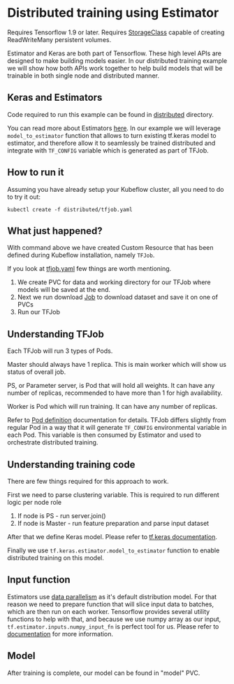# Distributed training using Estimator

Requires Tensorflow 1.9 or later.
Requires [StorageClass](https://kubernetes.io/docs/concepts/storage/storage-classes/) capable of creating ReadWriteMany persistent volumes.

Estimator and Keras are both part of Tensorflow. These high level APIs are designed
to make building models easier. In our distributed training example we will show how both
APIs work together to help build models that will be trainable in both single node and
distributed manner.

## Keras and Estimators

Code required to run this example can be found in [distributed](https://github.com/kubeflow/examples/tree/master/github_issue_summarization/notebooks) directory.

You can read more about Estimators [here](https://www.tensorflow.org/guide/estimators).
In our example we will leverage `model_to_estimator` function that allows to turn existing tf.keras model to estimator, and therefore allow it to
seamlessly be trained distributed and integrate with `TF_CONFIG` variable which is generated as part of TFJob.

## How to run it

Assuming you have already setup your Kubeflow cluster, all you need to do to try it out:

```
kubectl create -f distributed/tfjob.yaml
```

## What just happened?

With command above we have created Custom Resource that has been defined during Kubeflow
installation, namely `TFJob`.

If you look at [tfjob.yaml](https://github.com/kubeflow/examples/blob/master/github_issue_summarization/distributed/tfjob.yaml) few things are worth mentioning.

1. We create PVC for data and working directory for our TFJob where models will be saved at the end.
2. Next we run download [Job](https://kubernetes.io/docs/concepts/workloads/controllers/jobs-run-to-completion/) to download dataset and save it on one of PVCs
3. Run our TFJob

## Understanding TFJob

Each TFJob will run 3 types of Pods.

Master should always have 1 replica. This is main worker which will show us status of overall job.

PS, or Parameter server, is Pod that will hold all weights. It can have any number of replicas, recommended to have more than 1 for high availability.

Worker is Pod which will run training. It can have any number of replicas.

Refer to [Pod definition](https://kubernetes.io/docs/concepts/workloads/pods/pod/) documentation for details.
TFJob differs slightly from regular Pod in a way that it will generate `TF_CONFIG` environmental variable in each Pod.
This variable is then consumed by Estimator and used to orchestrate distributed training.

## Understanding training code

There are few things required for this approach to work.

First we need to parse clustering variable. This is required to run different logic per node role

1. If node is PS - run server.join()
2. If node is Master - run feature preparation and parse input dataset

After that we define Keras model. Please refer to [tf.keras documentation](https://www.tensorflow.org/guide/keras).

Finally we use `tf.keras.estimator.model_to_estimator` function to enable distributed training on this model.

## Input function

Estimators use [data parallelism](https://en.wikipedia.org/wiki/Data_parallelism) as it's default distribution model.
For that reason we need to prepare function that will slice input data to batches, which are then run on each worker.
Tensorflow provides several utility functions to help with that, and because we use numpy array as our input, `tf.estimator.inputs.numpy_input_fn` is perfect
tool for us. Please refer to [documentation](https://www.tensorflow.org/guide/premade_estimators#create_input_functions) for more information.

## Model

After training is complete, our model can be found in "model" PVC.
